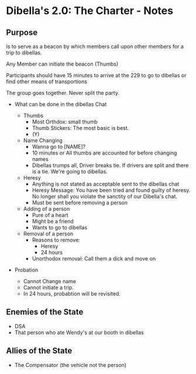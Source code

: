 # Dibella's 2.0: The Charter - Notes
## Purpose
Is to serve as a beacon by which members call upon other members for a trip to dibellas.

Any Member can initiate the beacon (Thumbs)

Participants should have 15 minutes to arrive at the 229 to go to dibellas or find other means of transportions

The group goes together. Never split the party.

* What can be done in the dibellas Chat
  * Thumbs
    * Most Orthdox: small thumb
    * Thumb Stickers: The most basic is best.
    * (Y)
  * Name Changing
    * Wanna go to [NAME]?
    * 10 minutes or All thumbs are accounted for before changing names
    * Dibellas trumps all, Driver breaks tie. If drivers are split and there is a tie. We're going to dibellas.
  * Heresy
    * Anything is not stated as acceptable sent to the dibellas chat
    * Heresy Message: You have been tried and found guilty of heresy. No longer shall you violate the sanctity of our Dibella's chat.
    * Must be sent before removing a person
  * Adding of a person
    * Pure of a heart
    * Might be a friend
    * Wants to go to dibellas
  * Removal of a person
    * Reasons to remove:
      * Heresy
      * 24 hours
    * Unorthodox removal: Call them a dick and move on

* Probation
  * Cannot Change name
  * Cannot initiate a trip.
  * In 24 hours, probabtion will be revisited.

## Enemies of the State
* DSA
* That person who ate Wendy's at our booth in dibellas

## Allies of the State
* The Compensator (the vehicle  not the person)
